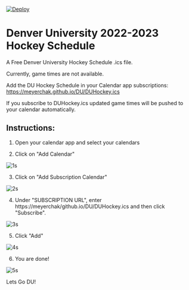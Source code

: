 <a href="https://letsgodu.com"><img  align="center" src="https://user-images.githubusercontent.com/8461530/164949195-fd5db2e8-02aa-496d-ac51-f9d4fa65c860.jpg" alt="Deploy" target="_blank" rel="noopener noreferrer"></a>

# Denver University 2022-2023 Hockey Schedule
A Free Denver University Hockey Schedule .ics file.

Currently, game times are not available. 

Add the DU Hockey Schedule in your Calendar app subscriptions: https://meyerchak.github.io/DU/DUHockey.ics

If you subscribe to DUHockey.ics updated game times will be pushed to your calendar automatically.

## Instructions:

1.  Open your calendar app and select your calendars

2.  Click on "Add Calendar"

![1s](https://user-images.githubusercontent.com/8461530/164957092-b9df7500-7a2f-423d-9647-2201e31fe0d6.jpeg)

3.  Click on "Add Subscription Calendar"

![2s](https://user-images.githubusercontent.com/8461530/164957100-23e65087-efb6-427d-a8b3-d43c2cc31d38.jpeg)

4.  Under "SUBSCRIPTION URL", enter https://meyerchak/github.io/DU/DUHockey.ics and then click "Subscribe".

![3s](https://user-images.githubusercontent.com/8461530/164957201-d069ff9a-428a-4315-bbba-e81c17a01e15.jpeg)

5.  Click "Add"

![4s](https://user-images.githubusercontent.com/8461530/164957299-3caeae80-0cec-4bdd-97cd-1a3246b1ced3.jpeg)

6.  You are done!

![5s](https://user-images.githubusercontent.com/8461530/164957327-b21d06c9-3aa2-4752-bf5b-6afddd262f25.jpeg)

Lets Go DU!
